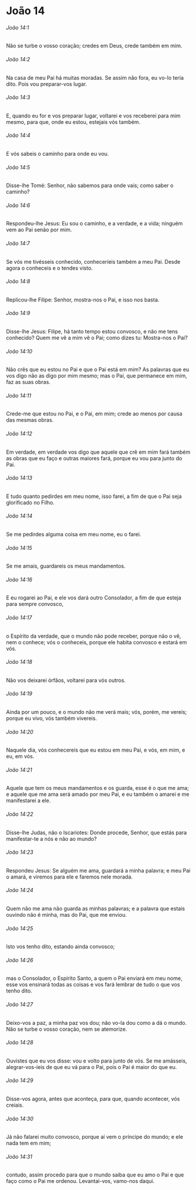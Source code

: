 # João 14

###### João 14:1

Não se turbe o vosso coração; credes em Deus, crede também em mim.

###### João 14:2

Na casa de meu Pai há muitas moradas. Se assim não fora, eu vo-lo teria dito. Pois vou preparar-vos lugar.

###### João 14:3

E, quando eu for e vos preparar lugar, voltarei e vos receberei para mim mesmo, para que, onde eu estou, estejais vós também.

###### João 14:4

E vós sabeis o caminho para onde eu vou.

###### João 14:5

Disse-lhe Tomé: Senhor, não sabemos para onde vais; como saber o caminho?

###### João 14:6

Respondeu-lhe Jesus: Eu sou o caminho, e a verdade, e a vida; ninguém vem ao Pai senão por mim.

###### João 14:7

Se vós me tivésseis conhecido, conheceríeis também a meu Pai. Desde agora o conheceis e o tendes visto.

###### João 14:8

Replicou-lhe Filipe: Senhor, mostra-nos o Pai, e isso nos basta.

###### João 14:9

Disse-lhe Jesus: Filipe, há tanto tempo estou convosco, e não me tens conhecido? Quem me vê a mim vê o Pai; como dizes tu: Mostra-nos o Pai?

###### João 14:10

Não crês que eu estou no Pai e que o Pai está em mim? As palavras que eu vos digo não as digo por mim mesmo; mas o Pai, que permanece em mim, faz as suas obras.

###### João 14:11

Crede-me que estou no Pai, e o Pai, em mim; crede ao menos por causa das mesmas obras.

###### João 14:12

Em verdade, em verdade vos digo que aquele que crê em mim fará também as obras que eu faço e outras maiores fará, porque eu vou para junto do Pai.

###### João 14:13

E tudo quanto pedirdes em meu nome, isso farei, a fim de que o Pai seja glorificado no Filho.

###### João 14:14

Se me pedirdes alguma coisa em meu nome, eu o farei.

###### João 14:15

Se me amais, guardareis os meus mandamentos.

###### João 14:16

E eu rogarei ao Pai, e ele vos dará outro Consolador, a fim de que esteja para sempre convosco,

###### João 14:17

o Espírito da verdade, que o mundo não pode receber, porque não o vê, nem o conhece; vós o conheceis, porque ele habita convosco e estará em vós.

###### João 14:18

Não vos deixarei órfãos, voltarei para vós outros.

###### João 14:19

Ainda por um pouco, e o mundo não me verá mais; vós, porém, me vereis; porque eu vivo, vós também vivereis.

###### João 14:20

Naquele dia, vós conhecereis que eu estou em meu Pai, e vós, em mim, e eu, em vós.

###### João 14:21

Aquele que tem os meus mandamentos e os guarda, esse é o que me ama; e aquele que me ama será amado por meu Pai, e eu também o amarei e me manifestarei a ele.

###### João 14:22

Disse-lhe Judas, não o Iscariotes: Donde procede, Senhor, que estás para manifestar-te a nós e não ao mundo?

###### João 14:23

Respondeu Jesus: Se alguém me ama, guardará a minha palavra; e meu Pai o amará, e viremos para ele e faremos nele morada.

###### João 14:24

Quem não me ama não guarda as minhas palavras; e a palavra que estais ouvindo não é minha, mas do Pai, que me enviou.

###### João 14:25

Isto vos tenho dito, estando ainda convosco;

###### João 14:26

mas o Consolador, o Espírito Santo, a quem o Pai enviará em meu nome, esse vos ensinará todas as coisas e vos fará lembrar de tudo o que vos tenho dito.

###### João 14:27

Deixo-vos a paz, a minha paz vos dou; não vo-la dou como a dá o mundo. Não se turbe o vosso coração, nem se atemorize.

###### João 14:28

Ouvistes que eu vos disse: vou e volto para junto de vós. Se me amásseis, alegrar-vos-íeis de que eu vá para o Pai, pois o Pai é maior do que eu.

###### João 14:29

Disse-vos agora, antes que aconteça, para que, quando acontecer, vós creiais.

###### João 14:30

Já não falarei muito convosco, porque aí vem o príncipe do mundo; e ele nada tem em mim;

###### João 14:31

contudo, assim procedo para que o mundo saiba que eu amo o Pai e que faço como o Pai me ordenou. Levantai-vos, vamo-nos daqui.

